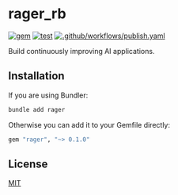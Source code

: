# rager_rb

[![gem](https://badge.fury.io/rb/rager.svg?icon=si%3Arubygems)](https://badge.fury.io/rb/rager)
[![test](https://github.com/mvkvc/rager_rb/actions/workflows/test.yaml/badge.svg)](https://github.com/mvkvc/rager_rb/actions/workflows/test.yaml)
[![.github/workflows/publish.yaml](https://github.com/mvkvc/rager_rb/actions/workflows/publish.yaml/badge.svg)](https://github.com/mvkvc/rager_rb/actions/workflows/publish.yaml)

Build continuously improving AI applications.

## Installation

If you are using Bundler:

```bash
bundle add rager
```

Otherwise you can add it to your Gemfile directly:

```Ruby
gem "rager", "~> 0.1.0"
```

## License

[MIT](./LICENSE.md)
